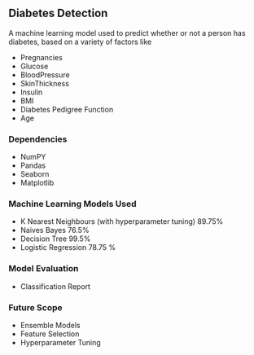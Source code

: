 ## Diabetes Detection
A machine learning model used to predict whether or not a person has diabetes, based on a variety of factors like
-  Pregnancies 
-  Glucose
-  BloodPressure
-  SkinThickness
-  Insulin
-  BMI
-  Diabetes Pedigree Function
-  Age

### Dependencies ###
- NumPY
- Pandas
- Seaborn
- Matplotlib
### Machine Learning Models Used ###
- K Nearest Neighbours (with hyperparameter tuning) 89.75%
- Naives Bayes 76.5%
- Decision Tree 99.5%
- Logistic Regression 78.75 %
### Model Evaluation ###
- Classification Report

### Future Scope ###
- Ensemble Models
- Feature Selection
- Hyperparameter Tuning


